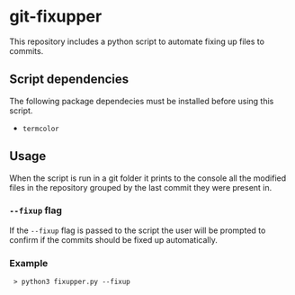 # git-fixupper
This repository includes a python script to automate fixing up files to commits.

## Script dependencies
The following package dependecies must be installed before using this script.

- `termcolor`

## Usage

When the script is run in a git folder it prints to the console all the modified files in the repository grouped by the last commit they were present in. 

### `--fixup` flag

If the `--fixup` flag is passed to the script the user will be prompted to confirm if the commits should be fixed up automatically.

### Example

` > python3 fixupper.py --fixup`
